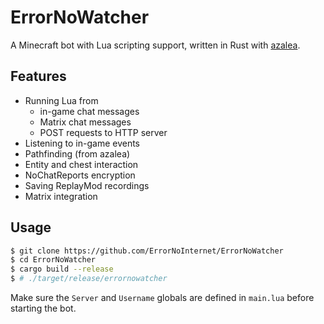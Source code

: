 # ErrorNoWatcher

A Minecraft bot with Lua scripting support, written in Rust with [azalea](https://github.com/azalea-rs/azalea).

## Features

- Running Lua from
    - in-game chat messages
    - Matrix chat messages
    - POST requests to HTTP server
- Listening to in-game events
- Pathfinding (from azalea)
- Entity and chest interaction
- NoChatReports encryption
- Saving ReplayMod recordings
- Matrix integration

## Usage

```sh
$ git clone https://github.com/ErrorNoInternet/ErrorNoWatcher
$ cd ErrorNoWatcher
$ cargo build --release
$ # ./target/release/errornowatcher
```

Make sure the `Server` and `Username` globals are defined in `main.lua` before starting the bot.
